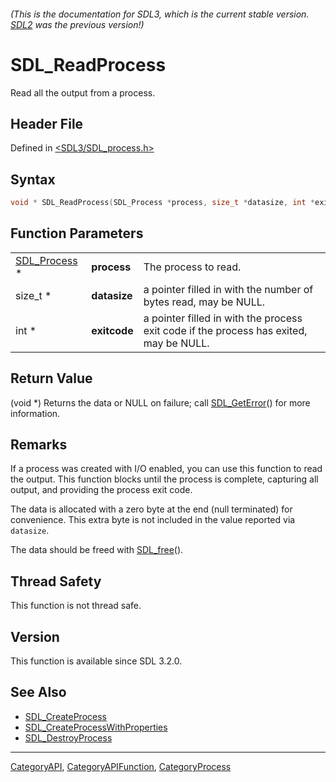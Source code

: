 ###### (This is the documentation for SDL3, which is the current stable version. [SDL2](https://wiki.libsdl.org/SDL2/) was the previous version!)
# SDL_ReadProcess

Read all the output from a process.

## Header File

Defined in [<SDL3/SDL_process.h>](https://github.com/libsdl-org/SDL/blob/main/include/SDL3/SDL_process.h)

## Syntax

```c
void * SDL_ReadProcess(SDL_Process *process, size_t *datasize, int *exitcode);
```

## Function Parameters

|                              |              |                                                                                        |
| ---------------------------- | ------------ | -------------------------------------------------------------------------------------- |
| [SDL_Process](SDL_Process) * | **process**  | The process to read.                                                                   |
| size_t *                     | **datasize** | a pointer filled in with the number of bytes read, may be NULL.                        |
| int *                        | **exitcode** | a pointer filled in with the process exit code if the process has exited, may be NULL. |

## Return Value

(void *) Returns the data or NULL on failure; call
[SDL_GetError](SDL_GetError)() for more information.

## Remarks

If a process was created with I/O enabled, you can use this function to
read the output. This function blocks until the process is complete,
capturing all output, and providing the process exit code.

The data is allocated with a zero byte at the end (null terminated) for
convenience. This extra byte is not included in the value reported via
`datasize`.

The data should be freed with [SDL_free](SDL_free)().

## Thread Safety

This function is not thread safe.

## Version

This function is available since SDL 3.2.0.

## See Also

- [SDL_CreateProcess](SDL_CreateProcess)
- [SDL_CreateProcessWithProperties](SDL_CreateProcessWithProperties)
- [SDL_DestroyProcess](SDL_DestroyProcess)

----
[CategoryAPI](CategoryAPI), [CategoryAPIFunction](CategoryAPIFunction), [CategoryProcess](CategoryProcess)

